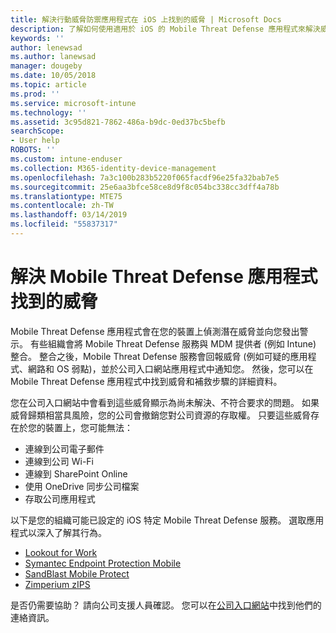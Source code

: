 ```yaml
---
title: 解決行動威脅防禦應用程式在 iOS 上找到的威脅 | Microsoft Docs
description: 了解如何使用適用於 iOS 的 Mobile Threat Defense 應用程式來解決威脅。
keywords: ''
author: lenewsad
ms.author: lanewsad
manager: dougeby
ms.date: 10/05/2018
ms.topic: article
ms.prod: ''
ms.service: microsoft-intune
ms.technology: ''
ms.assetid: 3c95d821-7862-486a-b9dc-0ed37bc5befb
searchScope:
- User help
ROBOTS: ''
ms.custom: intune-enduser
ms.collection: M365-identity-device-management
ms.openlocfilehash: 7a3c100b283b5220f065facdf96e25fa32bab7e5
ms.sourcegitcommit: 25e6aa3bfce58ce8d9f8c054bc338cc3dff4a78b
ms.translationtype: MTE75
ms.contentlocale: zh-TW
ms.lasthandoff: 03/14/2019
ms.locfileid: "55837317"
---
```

# <a name="resolve-a-threat-found-by-a-mobile-threat-defense-app"></a>解決 Mobile Threat Defense 應用程式找到的威脅

Mobile Threat Defense 應用程式會在您的裝置上偵測潛在威脅並向您發出警示。 有些組織會將 Mobile Threat Defense 服務與 MDM 提供者 (例如 Intune) 整合。 整合之後，Mobile Threat Defense 服務會回報威脅 (例如可疑的應用程式、網路和 OS 弱點)，並於公司入口網站應用程式中通知您。 然後，您可以在 Mobile Threat Defense 應用程式中找到威脅和補救步驟的詳細資料。  

您在公司入口網站中會看到這些威脅顯示為尚未解決、不符合要求的問題。 如果威脅歸類相當具風險，您的公司會撤銷您對公司資源的存取權。 只要這些威脅存在於您的裝置上，您可能無法：  

* 連線到公司電子郵件
* 連線到公司 Wi-Fi
* 連線到 SharePoint Online
* 使用 OneDrive 同步公司檔案
* 存取公司應用程式

以下是您的組織可能已設定的 iOS 特定 Mobile Threat Defense 服務。 選取應用程式以深入了解其行為。 


* [Lookout for Work](you-need-to-resolve-a-threat-found-by-lookout-for-work-ios.md)
* [Symantec Endpoint Protection Mobile](you-need-to-resolve-a-threat-found-by-skycure-ios.md)
* [SandBlast Mobile Protect](you-need-to-resolve-a-threat-found-by-checkpoint-ios.md)
* [Zimperium zIPS](you-need-to-resolve-a-threat-found-by-zips-ios.md)

是否仍需要協助？ 請向公司支援人員確認。 您可以在[公司入口網站](https://go.microsoft.com/fwlink/?linkid=2010980)中找到他們的連絡資訊。  

